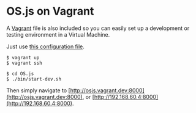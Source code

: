 # OS.js on Vagrant

A [Vagrant](https://www.vagrantup.com/) file is also included so you can easily set up a development or testing environment in a Virtual Machine.

Just use [this configuration file](https://raw.githubusercontent.com/os-js/OS.js/master/Vagrantfile).

```shell
$ vagrant up
$ vagrant ssh

$ cd OS.js
$ ./bin/start-dev.sh
```

Then simply navigate to [http://osjs.vagrant.dev:8000](http://osjs.vagrant.dev:8000), or [http://192.168.60.4:8000](http://192.168.60.4:8000).
